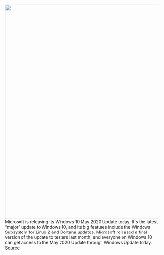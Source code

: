<img src='https://cdn.vox-cdn.com/thumbor/76lUlWTip9D92N_eAai8LYIi88M=/0x0:2040x1360/1200x800/filters:focal(857x517:1183x843)/cdn.vox-cdn.com/uploads/chorus_image/image/66850744/VRG_ILLO_4030_Windows_10_Guide_002.0.0.jpg' width='700px' /><br/>
Microsoft is releasing its Windows 10 May 2020 Update today. It's the latest “major” update to Windows 10, and its big features include the Windows Subsystem for Linux 2 and Cortana updates. Microsoft released a final version of the update to testers last month, and everyone on Windows 10 can get access to the May 2020 Update through Windows Update today.
<a href='https://www.theverge.com/2020/5/27/21271655/microsoft-windows-10-may-2020-update-download-available'> Source <a/>